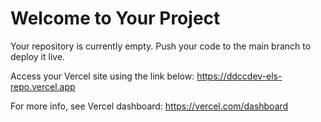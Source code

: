 # Welcome to Your Project

Your repository is currently empty. Push your code to the main branch to deploy it live.

Access your Vercel site using the link below:
https://ddccdev-els-repo.vercel.app

For more info, see Vercel dashboard: https://vercel.com/dashboard